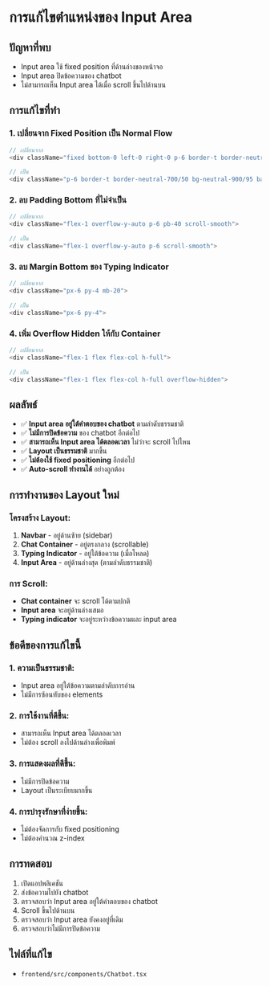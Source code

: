 # การแก้ไขตำแหน่งของ Input Area

## ปัญหาที่พบ
- Input area ใช้ fixed position ที่ด้านล่างของหน้าจอ
- Input area ปิดข้อความของ chatbot
- ไม่สามารถเห็น Input area ได้เมื่อ scroll ขึ้นไปด้านบน

## การแก้ไขที่ทำ

### 1. เปลี่ยนจาก Fixed Position เป็น Normal Flow
```typescript
// เปลี่ยนจาก
<div className="fixed bottom-0 left-0 right-0 p-6 border-t border-neutral-700/50 bg-neutral-900/95 backdrop-blur-xl shadow-2xl z-20 md:left-80">

// เป็น
<div className="p-6 border-t border-neutral-700/50 bg-neutral-900/95 backdrop-blur-xl shadow-2xl">
```

### 2. ลบ Padding Bottom ที่ไม่จำเป็น
```typescript
// เปลี่ยนจาก
<div className="flex-1 overflow-y-auto p-6 pb-40 scroll-smooth">

// เป็น
<div className="flex-1 overflow-y-auto p-6 scroll-smooth">
```

### 3. ลบ Margin Bottom ของ Typing Indicator
```typescript
// เปลี่ยนจาก
<div className="px-6 py-4 mb-20">

// เป็น
<div className="px-6 py-4">
```

### 4. เพิ่ม Overflow Hidden ให้กับ Container
```typescript
// เปลี่ยนจาก
<div className="flex-1 flex flex-col h-full">

// เป็น
<div className="flex-1 flex flex-col h-full overflow-hidden">
```

## ผลลัพธ์
- ✅ **Input area อยู่ใต้คำตอบของ chatbot** ตามลำดับธรรมชาติ
- ✅ **ไม่มีการปิดข้อความ** ของ chatbot อีกต่อไป
- ✅ **สามารถเห็น Input area ได้ตลอดเวลา** ไม่ว่าจะ scroll ไปไหน
- ✅ **Layout เป็นธรรมชาติ** มากขึ้น
- ✅ **ไม่ต้องใช้ fixed positioning** อีกต่อไป
- ✅ **Auto-scroll ทำงานได้** อย่างถูกต้อง

## การทำงานของ Layout ใหม่

### โครงสร้าง Layout:
1. **Navbar** - อยู่ด้านซ้าย (sidebar)
2. **Chat Container** - อยู่ตรงกลาง (scrollable)
3. **Typing Indicator** - อยู่ใต้ข้อความ (เมื่อโหลด)
4. **Input Area** - อยู่ด้านล่างสุด (ตามลำดับธรรมชาติ)

### การ Scroll:
- **Chat container** จะ scroll ได้ตามปกติ
- **Input area** จะอยู่ด้านล่างเสมอ
- **Typing indicator** จะอยู่ระหว่างข้อความและ input area

## ข้อดีของการแก้ไขนี้

### 1. **ความเป็นธรรมชาติ**:
- Input area อยู่ใต้ข้อความตามลำดับการอ่าน
- ไม่มีการซ้อนทับของ elements

### 2. **การใช้งานที่ดีขึ้น**:
- สามารถเห็น Input area ได้ตลอดเวลา
- ไม่ต้อง scroll ลงไปด้านล่างเพื่อพิมพ์

### 3. **การแสดงผลที่ดีขึ้น**:
- ไม่มีการปิดข้อความ
- Layout เป็นระเบียบมากขึ้น

### 4. **การบำรุงรักษาที่ง่ายขึ้น**:
- ไม่ต้องจัดการกับ fixed positioning
- ไม่ต้องคำนวณ z-index

## การทดสอบ
1. เปิดแอปพลิเคชัน
2. ส่งข้อความไปยัง chatbot
3. ตรวจสอบว่า Input area อยู่ใต้คำตอบของ chatbot
4. Scroll ขึ้นไปด้านบน
5. ตรวจสอบว่า Input area ยังคงอยู่ที่เดิม
6. ตรวจสอบว่าไม่มีการปิดข้อความ

## ไฟล์ที่แก้ไข
- `frontend/src/components/Chatbot.tsx` 